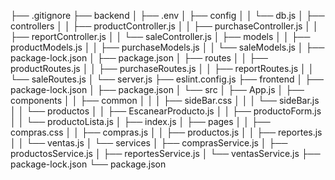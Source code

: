 ├── .gitignore
├── backend
│   ├── .env
│   ├── config
│   │   └── db.js
│   ├── controllers
│   │   ├── productController.js
│   │   ├── purchaseController.js
│   │   ├── reportController.js
│   │   └── saleController.js
│   ├── models
│   │   ├── productModels.js
│   │   ├── purchaseModels.js
│   │   └── saleModels.js
│   ├── package-lock.json
│   ├── package.json
│   ├── routes
│   │   ├── productRoutes.js
│   │   ├── purchaseRoutes.js
│   │   ├── reportRoutes.js
│   │   └── saleRoutes.js
│   └── server.js
├── eslint.config.js
├── frontend
│   ├── package-lock.json
│   ├── package.json
│   └── src
│       ├── App.js
│       ├── components
│       │   ├── common
│       │   │   ├── sideBar.css
│       │   │   └── sideBar.js
│       │   └── productos
│       │       ├── EscanearProducto.js
│       │       ├── productoForm.js
│       │       └── productoLista.js
│       ├── index.js
│       ├── pages
│       │   ├── compras.css
│       │   ├── compras.js
│       │   ├── productos.js
│       │   ├── reportes.js
│       │   └── ventas.js
│       └── services
│           ├── comprasService.js
│           ├── productosService.js
│           ├── reportesService.js
│           └── ventasService.js
├── package-lock.json
└── package.json
